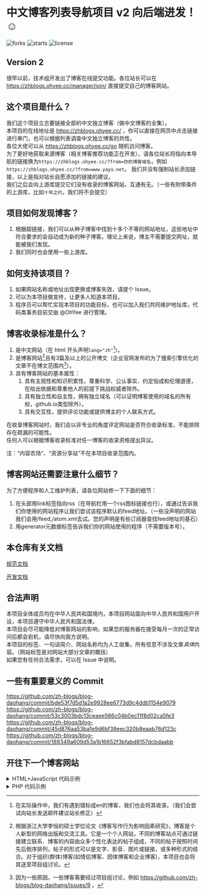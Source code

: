 # 中文博客列表导航项目 v2 向后端进发！☺

![forks](https://img.shields.io/github/forks/zh-blogs/blog-daohang) ![starts](https://img.shields.io/github/stars/zh-blogs/blog-daohang) ![license](https://img.shields.io/github/license/zh-blogs/blog-daohang)
## Version 2
很早以前，技术组开发出了博客在线提交功能。各位站长可以在 https://zhblogs.ohyee.cc/manager/join/ 直接提交自己的博客网站。       


## 这个项目是什么？
我们这个项目立志要链接全部的中文独立博客（做中文博客的全集）。    
本项目的在线地址是 https://zhblogs.ohyee.cc/ ，你可以直接在网页中点击链接进行串门，也可以根据列表调查中文独立博客的共性。        
各位大佬可以从 https://zhblogs.ohyee.cc/go 随机访问博客。          
为了更好地获取来源博客（相关博客推荐功能正在开发），请各位站长将指向本导航的链接换为`https://zhblogs.ohyee.cc/?from=你的博客域名`，例如`https://zhblogs.ohyee.cc/?from=www.yayu.net`。 
我们并没有强制站长添加链接，以上是指对站长自愿添加的链接的建议。   
我们之后会向上游库提交它们没有收录的博客网站，互通有无。（一些有附带条件的上游库，比如`十年之约`，我们将不会提交）

## 项目如何发现博客？
1. 根据超链接，我们可以从种子博客中找到十多个不等的网站地址，这些地址中符合要求的会自动成为新的种子博客。理论上来说，博主不需要提交网址，就能被我们发现。  
2. 我们同时也会使用一些上游库。


## 如何支持该项目？
1. 如果网站名称或地址出现更换或博客失效，请提个 Issue。        
2. 可以为本项目做宣传，让更多人知道本项目。         
3. 程序员可以帮忙实现本项目的功能目标，也可以加入我们共同维护地址库，代码类事务目前交由 @OhYee 进行管理。   

## 博客收录标准是什么？
1. 是中文网站（在 html 开头声明`lang="zh"`[^1]）。
2. 是博客网站[^2]且有3篇及以上的公开博文（企业官网发布的为了搜索引擎优化的文章不在博文范围内[^3]）。
3. 具有博客网站的基本属性：
    1. 具有主观性和知识积累性，尊重科学、公认事实、约定俗成和伦理道德，在给出依据和尊重他人的前提下挑战权威者除外。
    2. 具有独立性和自主性，拥有独立域名（可以证明博客使用的域名的所有权，github.io类型除外）。
    3. 具有交互性，提供评论功能或提供博主的个人联系方式。

在收录博客网站时，我们会以非专业的角度评定网站是否符合收录标准，不能排除存在疏漏的可能性。      
任何人可以根据博客收录标准对任一博客的收录资格提出异议。

注：“内容农场”、“资源分享站”不在本项目收录范围内。

## 博客网站还需要注意什么细节？
为了方便程序和人工维护列表，请各位网站修一下下面的细节：
1. 在头部用link标签指向rss（在导航栏用一个rss图标链接也行），或通过告诉我们你使用的网站程序让我们尝试该程序默认的feed地址。（一些没声明的网站我们会用/feed,/atom.xml去试。您的声明是有些订阅器查找feed地址的基石）
2. 用generator元数据标签告诉我们你的网站使用的程序（不需要版本号）。 

[^1]: 在实际操作中，我们有遇到错标成en的博客，我们也会将其收录。（我们会尝试向站长发送邮件建议站长修正）
[^2]: 根据浙江大学李恒的硕士学位论文《博客写作行为影响因素研究》，博客是个人新型的网络出版和交流工具。它是一个个人网站，不同的博客站点可通过链接建立联系．博客的内容由众多个性化表达的帖子组成，不同的帖子按照时间先后倒序排列，帖子的形式可以是文字、影音、图片或链接，或多种形式的结合。对于组织(群体)博客(如情侣博客、团体博客和企业博客)，本项目也会将其送至项目组讨论。
[^3]: 因为一些原因，一些博客需要经过项目组讨论，例如 https://github.com/zh-blogs/blog-daohang/issues/9 。  

## 本仓库有关文档

[规范文档](https://github.com/zh-blogs/zh-blogs-documentation)

[开发文档](doc/develop.md)

## 合法声明

本项目全体成员均在中华人民共和国境内，本项目网站面向中华人民共和国用户开设，本项目遵守中华人民共和国法律。        
本项目会尽可能降低对博客网站的影响，如果您的服务器在接受每月一次的正常访问后都会宕机，请尽快向我方说明。       
本项目的标签、一句话简介、网站名称均为人工收集，所有信息不涉及文章*具体*内容。（网站标签是对网站大部分文章的概括）       
如果您有任何合法需求，可以在 Issue 中说明。

## 一些有重要意义的 Commit

https://github.com/zh-blogs/blog-daohang/commit/bde53f7d5d1a2e9928ee6773d9c4ddb1154e9079     
https://github.com/zh-blogs/blog-daohang/commit/53c3003bdc13ceaee566c04b0ec11f8d02ca5fe3     
https://github.com/zh-blogs/blog-daohang/commit/45d876aa53ba1e9d6bf38eec320b8eaab76d123c      
https://github.com/zh-blogs/blog-daohang/commit/188349a609d53a1b16652f3bfabd8157dcbdaabb      

## 开往下一个博客网站
<details><summary>HTML+JavaScript 代码示例</summary>

```html
<script>
function go(id) {
  fetch('https://zhblogs.ohyee.cc/api/blogs/random?n=1')
    .then((resp) => resp.json())
    .then((data) => {
      const html = `<a href= "${data.data[0].url}>前往下一个博客网站：${data.data[0].name}</a>`;
      document.getElementById(id).innerHTML = html;
    });
}
go(demo);
</script>
<p id="demo">JavaScript 会重写这段文字</p>
```
你也可以自定义随机的博客类型，比如你可以将 fetch 的地址改成`https://zhblogs.ohyee.cc/api/blogs/random?n=1&tags=生活`来实现访客一定会被指向到一个生活类博客。当然，你也可以修改函数中的 html 值，来实现与网站主题相搭配的样式。
</details>

<details><summary>PHP 代码示例</summary>

```php
<?php
$url = "https://zhblogs.ohyee.cc/api/blogs/random?n=1";
$json = file_get_contents($url);
$data = json_decode($json,true);
$goname = $data["data"][0]["name"];
$gourl = $data["data"][0]["url"];
?>
```
这里已经将网站名称和网站链接存成`$goname`和`$gourl`变量了，等会再用`<?php echo $goname; ?>`之类的嵌套在自己喜欢的 HTML 代码里面。这段代码的`$url`也可以自定义，详见【HTML+JavaScript 代码示例】。
</details>
